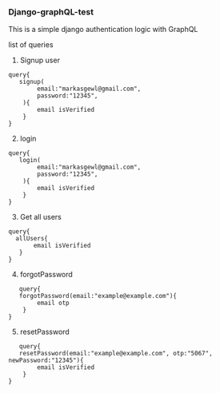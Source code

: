 ### Django-graphQL-test

This is a simple django authentication logic with GraphQL

list of queries

1. Signup user
```
query{
   signup(
        email:"markasgewl@gmail.com",
        password:"12345", 
    ){
        email isVerified
    }
} 
```


2. login 
```
query{
   login(
        email:"markasgewl@gmail.com",
        password:"12345", 
    ){
        email isVerified
    }
} 
```

3. Get all users
 ```
 query{
   allUsers{
        email isVerified
    }
}
```

4. forgotPassword 
```
   query{
   forgotPassword(email:"example@example.com"){
        email otp
    }
}
```

5. resetPassword 
```
   query{
   resetPassword(email:"example@example.com", otp:"5067", newPassword:"12345"){
        email isVerified
    }
}
```